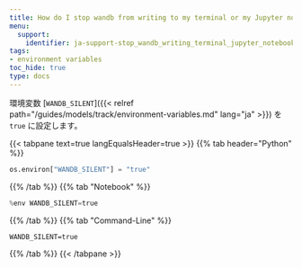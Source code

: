 ```yaml
---
title: How do I stop wandb from writing to my terminal or my Jupyter notebook output?
menu:
  support:
    identifier: ja-support-stop_wandb_writing_terminal_jupyter_notebook_output
tags:
- environment variables
toc_hide: true
type: docs
---
```


環境変数 [`WANDB_SILENT`]({{< relref path="/guides/models/track/environment-variables.md" lang="ja" >}}) を `true` に設定します。

{{< tabpane text=true langEqualsHeader=true >}}
  {{% tab header="Python" %}}
```python
os.environ["WANDB_SILENT"] = "true"
```
  {{% /tab %}}
  {{% tab "Notebook" %}}
```python
%env WANDB_SILENT=true
```
  {{% /tab %}}
  {{% tab "Command-Line" %}}
```shell
WANDB_SILENT=true
```
  {{% /tab %}}
{{< /tabpane >}}